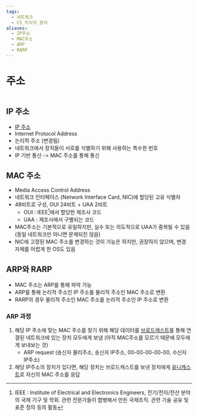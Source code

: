 ```yaml
---
tags:
  - 네트워크
  - CS_지식의_정석
aliases:
  - IP주소
  - MAC주소
  - ARP
  - RARP
---
```


# 주소

```table-of-contents
```

## IP  주소

- [IP 주소](IP%20주소.md)
- Internet Protocol Address
- 논리적 주소 (변경됨)
- 네트워크에서 장치들이 서로를 식별하기 위해 사용하는 특수한 번호
- IP 기반 통신 -> MAC 주소를 통해 통신


## MAC 주소

- Media Access Control Address
- 네트워크 인터페이스 (Network Interface Card, NIC)에 할당된 고유 식별자
- 48비트로 구성, OUI 24비트 + UAA 2비트
	- OUI : IEEE[^1]에서 할당한 제조사 코드
	- UAA : 제조사에서 구별되는 코드
- MAC주소는 기본적으로 유일하지만, 실수 또는 의도적으로 UAA가 중복될 수 있음 (동일 네트워크만 아니면 문제되진 않음)
- NIC에 고정된 MAC 주소를 변경하는 것이 가능은 하지만, 권장하지 않으며, 변경 자체를 어렵게 한 OS도 있음


## ARP와 RARP

- MAC 주소는 ARP를 통해 파악 가능
- ARP를 통해 논리적 주소인 IP 주소를 물리적 주소인 MAC 주소로 변환
- RARP의 경우 물리적 주소인 MAC 주소를 논리적 주소인 IP 주소로 변환

### ARP 과정
1. 해당 IP 주소에 맞는 MAC 주소를 찾기 위해 해당 데이터를 [브로드캐스트](유니캐스트,%20멀티캐스트,%20브로드캐스트.md)를 통해 연결된 네트워크에 있는 장치 모두에게 보냄 (아직 MAC주소를 모르기 때문에 모두에게 보내보는 것)
	- ARP request (송신자 물리주소, 송신자 IP주소, 00-00-00-00-00, 수신자 IP주소)
2. 해당 IP주소의 장치가 있다면, 해당 장치는 브로드캐스트를 보낸 장치에게 [유니캐스트](유니캐스트,%20멀티캐스트,%20브로드캐스트.md)로 자신의 MAC 주소를 응답


[^1]: IEEE : Institute of Electrical and Electronics Engineers, 전기/전자/전산 분야의 국제 기구 및 학회. 관련 전문가들이 합병해서 만든 국제조직. 관련 기술 공유 및 표준 정의 등의 활동